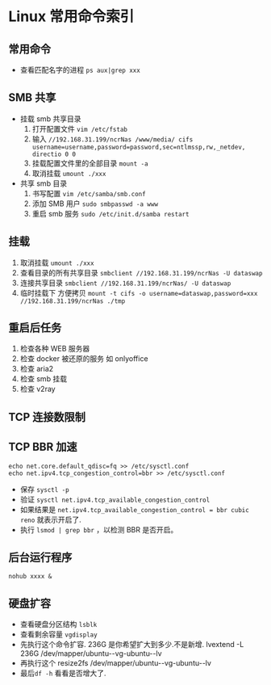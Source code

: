 # Linux 常用命令索引

## 常用命令

- 查看匹配名字的进程 `ps aux|grep xxx`

## SMB 共享

- 挂载 smb 共享目录
  1. 打开配置文件 `vim /etc/fstab`
  2. 输入 `//192.168.31.199/ncrNas /www/media/ cifs username=username,password=password,sec=ntlmssp,rw,_netdev, directio 0 0`
  3. 挂载配置文件里的全部目录 `mount -a`
  4. 取消挂载 `umount ./xxx`
- 共享 smb 目录
  1. 书写配置 `vim /etc/samba/smb.conf`
  2. 添加 SMB 用户 `sudo smbpasswd -a www`
  3. 重启 smb 服务 `sudo /etc/init.d/samba restart`

## 挂载

1.  取消挂载 `umount ./xxx`
2.  查看目录的所有共享目录 `smbclient //192.168.31.199/ncrNas -U dataswap`
3.  连接共享目录 `smbclient //192.168.31.199/ncrNas/ -U dataswap`
4.  临时挂载下 方便拷贝 `mount -t cifs -o username=dataswap,password=xxx //192.168.31.199/ncrNas ./tmp`

## 重启后任务

1. 检查各种 WEB 服务器
2. 检查 docker 被还原的服务 如 onlyoffice
3. 检查 aria2
4. 检查 smb 挂载
5. 检查 v2ray

## TCP 连接数限制

## TCP BBR 加速

```
echo net.core.default_qdisc=fq >> /etc/sysctl.conf
echo net.ipv4.tcp_congestion_control=bbr >> /etc/sysctl.conf
```

- 保存 `sysctl -p`
- 验证 `sysctl net.ipv4.tcp_available_congestion_control`
- 如果结果是 `net.ipv4.tcp_available_congestion_control = bbr cubic reno` 就表示开启了.
- 执行 `lsmod | grep bbr` ，以检测 BBR 是否开启。

## 后台运行程序

`nohub xxxx &`

## 硬盘扩容
- 查看硬盘分区结构 `lsblk`
- 查看剩余容量 `vgdisplay`
- 先执行这个命令扩容. 236G 是你希望扩大到多少.不是新增.
lvextend -L 236G /dev/mapper/ubuntu--vg-ubuntu--lv
- 再执行这个
resize2fs /dev/mapper/ubuntu--vg-ubuntu--lv
- 最后`df -h` 看看是否增大了.